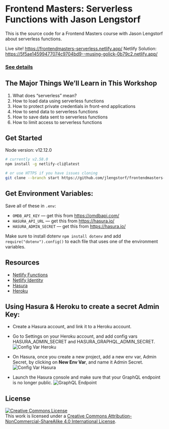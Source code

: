 # Frontend Masters: Serverless Functions with Jason Lengstorf

This is the source code for a Frontend Masters course with Jason Lengstorf about serverless functions.

Live site! https://frontendmasters-serverless.netlify.app/
Netlify Solution: https://5f5ae14599477074c9704bd9--musing-golick-0b79c2.netlify.app/

### [See details](https://frontendmasters.com/workshops/serverless-functions/)

## The Major Things We’ll Learn in This Workshop

1. What does “serverless” mean?
2. How to load data using serverless functions
3. How to protect private credentials in front-end applications
4. How to send data to serverless functions
5. How to save data sent to serverless functions
6. How to limit access to serverless functions

## Get Started

Node version: v12.12.0

```bash
# currently v2.58.0
npm install -g netlify-cli@latest
```

```bash
# or use HTTPS if you have issues cloning
git clone --branch start https://github.com/jlengstorf/frontendmasters-serverless.git
```

## Get Environment Variables:

Save all of these in `.env`:

- `OMDB_API_KEY` — get this from https://omdbapi.com/
- `HASURA_API_URL` — get this from https://hasura.io/
- `HASURA_ADMIN_SECRET` — get this from https://hasura.io/

Make sure to install dotenv `npm install dotenv` and add `require("dotenv").config()` to each file that uses one of the environment variables.

## Resources

- [Netlify Functions](https://www.netlify.com/products/functions/?utm_source=fem-sls&utm_medium=functions-jl&utm_campaign=devex)
- [Netlify Identity](https://docs.netlify.com/visitor-access/identity/?utm_source=fem-sls&utm_medium=functions-jl&utm_campaign=devex)
- [Hasura](https://cloud.hasura.io/)
- [Heroku](https://www.heroku.com/)

## Using Hasura & Heroku to create a secret Admin Key:

- Create a Hasura account, and link it to a Heroku account.

- Go to Settings on your Heroku account, and add config vars HASURA_ADMIN_SECRET and HASURA_GRAPHQL_ADMIN_SECRET.
  ![Config Var Heroku](/img/config-vars.png)

- On Hasura, once you create a new project, add a new env var, Admin Secret, by clicking on **New Env Var**, and name it Admin Secret.
  ![Config Var Hasura](/img/env-var.png)

- Launch the Hasura console and make sure that your GraphQL endpoint is no longer public.
  ![GraphQL Endpoint](/img/GraphQL-endpoint.png)

## License

<a rel="license" href="http://creativecommons.org/licenses/by-nc-sa/4.0/"><img alt="Creative Commons License" style="border-width:0" src="https://i.creativecommons.org/l/by-nc-sa/4.0/88x31.png" /></a><br />This work is licensed under a <a rel="license" href="http://creativecommons.org/licenses/by-nc-sa/4.0/">Creative Commons Attribution-NonCommercial-ShareAlike 4.0 International License</a>.

